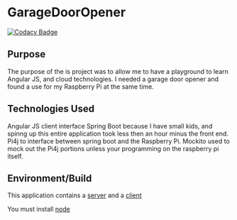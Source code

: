 GarageDoorOpener
======

[![Codacy Badge](https://api.codacy.com/project/badge/Grade/8a331e855a0d40e88f7631cdfdb59920)](https://www.codacy.com/app/ndrone/HomeAutomation?utm_source=github.com&utm_medium=referral&utm_content=ndrone/HomeAutomation&utm_campaign=badger)

Purpose
-----------------
The purpose of the is project was to allow me to have a playground to learn Angular JS, and cloud technologies. I needed
a garage door opener and found a use for my Raspberry Pi at the same time.

Technologies Used
------------------
Angular JS client interface
Spring Boot because I have small kids, and spinng up this entire application took less then an hour minus the front end.
Pi4j to interface between spring boot and the Raspberry Pi.
Mockito used to mock out the Pi4j portions unless your programming on the raspberry pi itself.

Environment/Build
-----------------

This application contains a [server](GarageDoorOpener-server/README.md) and a [client](GarageDoorOpener-client/README.md)

You must install [node](https://nodejs.org/)